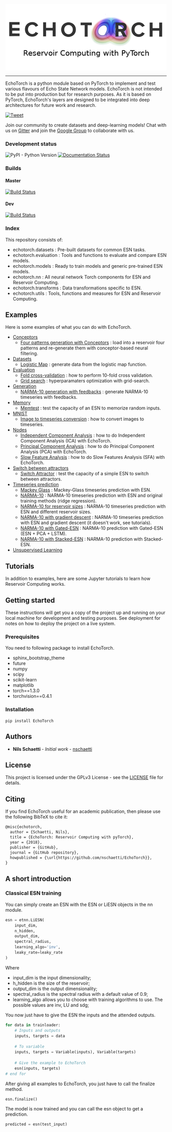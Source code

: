 <p align="center"><img src="docs/images/echotorch_complete.png" /></p>

--------------------------------------------------------------------------------

EchoTorch is a python module based on PyTorch to implement and test
various flavours of Echo State Network models. EchoTorch is not
intended to be put into production but for research purposes. As it is
based on PyTorch, EchoTorch's layers are designed to be integrated into deep
architectures for future work and research.

<a href="https://twitter.com/intent/tweet?text=EchoTorch%20is%20a%20python%20module%20based%20on%20pyTorch%20to%20implement%20and%20test%20various%20flavours%20of%20Echo%20State%20Network%20models&url=https://github.com/nschaetti/EchoTorch&hashtags=pytorch,reservoircomputing,research">
    <img style='vertical-align: text-bottom !important;' src="https://img.shields.io/twitter/url/http/shields.io.svg?style=social" alt="Tweet">
  </a>

Join our community to create datasets and deep-learning models! Chat with us on [Gitter](https://gitter.im/EchoTorch/Lobby) and join the [Google Group](https://groups.google.com/forum/#!forum/echotorch/) to collaborate with us.

### Development status

![PyPI - Python Version](https://img.shields.io/pypi/pyversions/echotorch.svg?style=flat-square)
[![Documentation Status](	https://img.shields.io/readthedocs/echotorch/latest.svg?style=flat-square)](http://echotorch.readthedocs.io/en/latest/?badge=latest&style=flat-square)

### Builds

#### Master
[![Build Status](https://www.travis-ci.org/nschaetti/EchoTorch.svg?branch=master)](https://www.travis-ci.org/nschaetti/EchoTorch)

#### Dev
[![Build Status](https://www.travis-ci.org/nschaetti/EchoTorch.svg?branch=dev)](https://www.travis-ci.org/nschaetti/EchoTorch)

### Index

This repository consists of:

* echotorch.datasets : Pre-built datasets for common ESN tasks.
* echotorch.evaluation : Tools and functions to evaluate and compare ESN models.
* echotorch.models : Ready to train models and generic pre-trained ESN models.
* echotorch.nn : All neural network Torch components for ESN and Reservoir Computing.
* echotorch.transforms : Data transformations specific to ESN.
* echotorch.utils : Tools, functions and measures for ESN and Reservoir Computing.

## Examples

Here is some examples of what you can do with EchoTorch.

* [Conceptors](https://github.com/nschaetti/EchoTorch/tree/dev/examples/conceptors)
    * [Four patterns generation with Conceptors](https://github.com/nschaetti/EchoTorch/blob/dev/examples/conceptors/conceptors_4_patterns_generation.py) : load into a reservoir four patterns and re-generate them with conceptor-based neural filtering.
* [Datasets](https://github.com/nschaetti/EchoTorch/tree/dev/examples/datasets)
    * [Logistic Map](https://github.com/nschaetti/EchoTorch/blob/dev/examples/datasets/logistic_map.py) : generate data from the logistic map function.
* [Evaluation](https://github.com/nschaetti/EchoTorch/tree/dev/examples/evaluation)
    * [Fold cross-validation](https://github.com/nschaetti/EchoTorch/tree/dev/examples/evaluation/fold_cross_validation.py) : how to perform 10-fold cross validation.
    * [Grid search](https://github.com/nschaetti/EchoTorch/tree/dev/examples/evaluation/grid_search.py) : hyperparamaters optimization with grid-search.
* [Generation](https://github.com/nschaetti/EchoTorch/tree/dev/examples/generation)
    * [NARMA-10 generation with feedbacks](https://github.com/nschaetti/EchoTorch/blob/dev/examples/generation/narma10_esn_feedbacks.py) : generate NARMA-10 timeseries with feedbacks.
* [Memory](https://github.com/nschaetti/EchoTorch/tree/dev/examples/memory)
    * [Memtest](https://github.com/nschaetti/EchoTorch/blob/dev/examples/memory/memtest.py) : test the capacity of an ESN to memorize random inputs.
* [MNIST](https://github.com/nschaetti/EchoTorch/blob/dev/examples/MNIST/)
    * [Image to timeseries conversion](https://github.com/nschaetti/EchoTorch/blob/dev/examples/MNIST/convert_images.py) : how to convert images to timeseries.
* [Nodes](https://github.com/nschaetti/EchoTorch/blob/dev/examples/nodes)
    * [Independent Component Analysis](https://github.com/nschaetti/EchoTorch/blob/dev/examples/nodes/ica_tests.py) : how to do Independent Component Analysis (ICA) with EchoTorch.
    * [Principal Component Analysis](https://github.com/nschaetti/EchoTorch/blob/dev/examples/nodes/pca_tests.py) : how to do Principal Component Analysis (PCA) with EchoTorch.
    * [Slow Feature Analysis](https://github.com/nschaetti/EchoTorch/blob/dev/examples/nodes/sfa_tests.py) : how to do Slow Features Analysis (SFA) with EchoTorch.
* [Switch between attractors](https://github.com/nschaetti/EchoTorch/blob/dev/examples/switch_attractor/switch_attractor_esn.py)
    * [Switch Attractor](https://github.com/nschaetti/EchoTorch/blob/dev/examples/switch_attractor/switch_attractor_esn.py) : test the capacity of a simple ESN to switch between attractors.
* [Timeseries prediction](https://github.com/nschaetti/EchoTorch/tree/dev/examples/timeserie_prediction)
    * [Mackey Glass](https://github.com/nschaetti/EchoTorch/blob/dev/examples/timeserie_prediction/mackey_glass_esn.py) : Mackey-Glass timeseries prediction with ESN.
    * [NARMA-10](https://github.com/nschaetti/EchoTorch/blob/dev/examples/timeserie_prediction/mackey_glass_esn.py) : NARMA-10 timeseries prediction with ESN and original training methods (ridge regression).
    * [NARMA-10 for reservoir sizes](https://github.com/nschaetti/EchoTorch/blob/dev/examples/timeserie_prediction/mackey_glass_esn.py) : NARMA-10 timeseries prediction with ESN and different reservoir sizes.
    * [NARMA-10 with gradient descent](https://github.com/nschaetti/EchoTorch/blob/dev/examples/timeserie_prediction/mackey_glass_esn.py) : NARMA-10 timeseries prediction with ESN and gradient descent (it doesn't work, see tutorials).
    * [NARMA-10 with Gated-ESN](https://github.com/nschaetti/EchoTorch/blob/dev/examples/timeserie_prediction/narma10_gated_esn.py) : NARMA-10 prediction with Gated-ESN (ESN + PCA + LSTM).
    * [NARMA-10 with Stacked-ESN](https://github.com/nschaetti/EchoTorch/blob/dev/examples/timeserie_prediction/narma10_stacked_esn.py) : NARMA-10 prediction with Stacked-ESN.
* [Unsupervised Learning](https://github.com/nschaetti/EchoTorch/tree/dev/examples/unsupervised_learning)
    
## Tutorials

In addition to examples, here are some Jupyter tutorials to learn how Reservoir Computing works.

## Getting started

These instructions will get you a copy of the project up and running
on your local machine for development and testing purposes.
See deployment for notes on how to deploy the project on a live system.

### Prerequisites

You need to following package to install EchoTorch.

* sphinx_bootstrap_theme
* future
* numpy
* scipy
* scikit-learn
* matplotlib
* torch==1.3.0
* torchvision==0.4.1

### Installation

    pip install EchoTorch

## Authors

* **Nils Schaetti** - *Initial work* - [nschaetti](https://github.com/nschaetti/)

## License

This project is licensed under the GPLv3 License - see the [LICENSE](LICENSE) file
for details.

## Citing

If you find EchoTorch useful for an academic publication, then please use the following BibTeX to cite it:

```
@misc{echotorch,
  author = {Schaetti, Nils},
  title = {EchoTorch: Reservoir Computing with pyTorch},
  year = {2018},
  publisher = {GitHub},
  journal = {GitHub repository},
  howpublished = {\url{https://github.com/nschaetti/EchoTorch}},
}
```

## A short introduction

### Classical ESN training

You can simply create an ESN with the ESN or LiESN objects in the nn
module.

```python
esn = etnn.LiESN(
    input_dim,
    n_hidden,
    output_dim,
    spectral_radius,
    learning_algo='inv',
    leaky_rate=leaky_rate
)
```

Where

* input_dim is the input dimensionality;
* h_hidden is the size of the reservoir;
* output_dim is the output dimensionality;
* spectral_radius is the spectral radius with a default value of 0.9;
* learning_algo allows you to choose with training algorithms to use.
The possible values are inv, LU and sdg;

You now just have to give the ESN the inputs and the attended outputs.

```python
for data in trainloader:
    # Inputs and outputs
    inputs, targets = data

    # To variable
    inputs, targets = Variable(inputs), Variable(targets)

    # Give the example to EchoTorch
    esn(inputs, targets)
# end for
```

After giving all examples to EchoTorch, you just have to call the
finalize method.

```python
esn.finalize()
```

The model is now trained and you can call the esn object to get a
prediction.

```python
predicted = esn(test_input)
```

